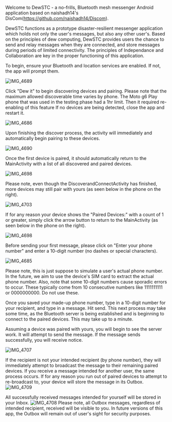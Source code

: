 
Welcome to DewSTC - a no-frills, Bluetooth mesh messenger Android application based on naishadh14's DisCom(https://github.com/naishadh14/Discom).

DewSTC functions as a prototype disaster-resilient messenger application which holds not only the user's messages, but also any other user's.
Based on the principles of dew computing, DewSTC provides users the chance to send and relay messages when they are connected, and store messages during periods of limited connectivity.
The principles of Independance and Collaboration are key in the proper functioning of this application.

To begin, ensure your Bluetooth and location services are enabled. If not, the app will prompt them. 

![IMG_4689](https://github.com/Redbaron29/DewSTC/assets/95047781/6f4746a9-ede8-4bf4-a4e3-d9b0dd7fa368)

Click "Dew it" to begin discovering devices and pairing. Please note that the maximum allowed discoverable time varies by phone. 
The Moto g6 Play phone that was used in the testing phase had a 1hr limit. Then it required re-enabling of this feature
If no devices are being detected, close the app and restart it.

![IMG_4686](https://github.com/Redbaron29/DewSTC/assets/95047781/48f664f6-ec4d-4f1e-882a-2546fb149255)

Upon finishing the discover process, the activity will immediately and automatically begin pairing to these devices.

![IMG_4690](https://github.com/Redbaron29/DewSTC/assets/95047781/3309390f-39e3-458e-a66d-138d83b8b2f3)

Once the first device is paired, it should automatically return to the MainActivity with a list of all discovered and paired devices. 

![IMG_4698](https://github.com/Redbaron29/DewSTC/assets/95047781/0e9fd475-1a8b-4bc0-9852-e0d9c54643da)

Please note, even though the DiscoverandConnectActivity has finished, more devices may still pair with yours (as seen below in the phone on the right).

![IMG_4703](https://github.com/Redbaron29/DewSTC/assets/95047781/5b6931a0-6a2b-42b6-a3bb-326f7c5bb623)

If for any reason your device shows the "Paired Devices:" with a count of 1 or greater, simply click the arrow button to return to the MainActivity (as seen below in the phone on the right).

![IMG_4698](https://github.com/Redbaron29/DewSTC/assets/95047781/0e9fd475-1a8b-4bc0-9852-e0d9c54643da)

Before sending your first message, please click on "Enter your phone number" and enter a 10-digit number (no dashes or special characters).

![IMG_4685](https://github.com/Redbaron29/DewSTC/assets/95047781/709785a0-a4ac-480d-b301-6b9f307a8465)

Please note, this is just suppose to simulate a user's actual phone number. In the future, we aim to use the device's SIM card to extract the actual phone number.
Also, note that some 10-digit numbers cause sporadic errors to occur. These typically come from 10 consecutive numbers like 1111111111 or 0000000000. Do not use these.

Once you saved your made-up phone number, type in a 10-digit number for your recipient, and type in a message. Hit send.
This next process may take some time, as the Bluetooth server is being established and is beginning to connect to the paired devices. 
This may take up to a minute.

Assuming a device was paired with yours, you will begin to see the server work. It will attempt to send the message.
If the message sends successfully, you will receive notice.

![IMG_4707](https://github.com/Redbaron29/DewSTC/assets/95047781/23325914-7185-4cec-8b8d-2aa8316065a8)

If the recipient is not your intended recipient (by phone number), they will immediately attempt to broadcast the message to their remaining paired devices. 
If you receive a message intended for another user, the same process occurs. If for any reason you run out of paired devices to attempt to re-broadcast to, your device will store the message in its Outbox.
![IMG_4709](https://github.com/Redbaron29/DewSTC/assets/95047781/509bbe7d-b7ea-4844-9047-3c33ecbc44f1)

All successfully received messages intended for yourself will be stored in your Inbox.
![IMG_4708](https://github.com/Redbaron29/DewSTC/assets/95047781/80240d6b-1d70-472f-9f24-93f94e1cce09)
Please note, all Outbox messages, regardless of intended recipient, received will be visible to you. In future versions of this app, the Outbox will remain out of user's sight for security purposes.
